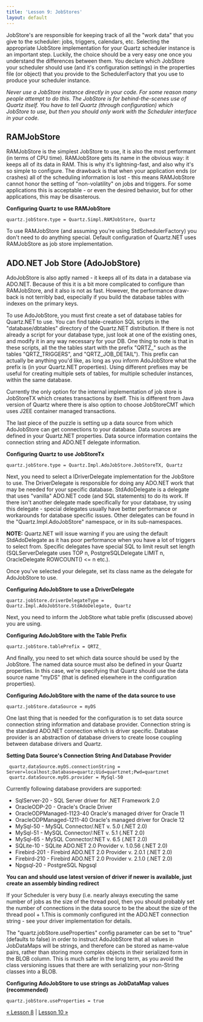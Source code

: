 ```yaml
---
title: 'Lesson 9: JobStores'
layout: default
---
```


JobStore's are responsible for keeping track of all the "work data" that you give to the scheduler: 
jobs, triggers, calendars, etc. Selecting the appropriate IJobStore implementation for your Quartz scheduler instance is an important step. 
Luckily, the choice should be a very easy one once you understand the differences between them. 
You declare which JobStore your scheduler should use (and it's configuration settings) in the properties file (or object) that
you provide to the SchedulerFactory that you use to produce your scheduler instance.

*Never use a JobStore instance directly in your code. For some reason many people attempt to do this. 
The JobStore is for behind-the-scenes use of Quartz itself. You have to tell Quartz (through configuration) which JobStore to use,
but then you should only work with the Scheduler interface in your code.*


## RAMJobStore

RAMJobStore is the simplest JobStore to use, it is also the most performant (in terms of CPU time). 
RAMJobStore gets its name in the obvious way: it keeps all of its data in RAM. This is why it's lightning-fast, 
and also why it's so simple to configure. The drawback is that when your application ends (or crashes) all of 
the scheduling information is lost - this means RAMJobStore cannot honor the setting of "non-volatility" on jobs and triggers. 
For some applications this is acceptable - or even the desired behavior, but for other applications, this may be disasterous.

**Configuring Quartz to use RAMJobStore**

	quartz.jobStore.type = Quartz.Simpl.RAMJobStore, Quartz

To use RAMJobStore (and assuming you're using StdSchedulerFactory) you don't need to do anything special. Default configuration
of Quartz.NET uses RAMJobStore as job store implementation.

## ADO.NET Job Store (AdoJobStore)

AdoJobStore is also aptly named - it keeps all of its data in a database via ADO.NET. 
Because of this it is a bit more complicated to configure than RAMJobStore, and it also is not as fast. 
However, the performance draw-back is not terribly bad, especially if you build the database tables with indexes on the primary keys. 

To use AdoJobStore, you must first create a set of database tables for Quartz.NET to use. 
You can find table-creation SQL scripts in the "database/dbtables" directory of the Quartz.NET distribution. 
If there is not already a script for your database type, just look at one of the existing ones, and modify it in any way necessary for your DB. 
One thing to note is that in these scripts, all the the tables start with the prefix "QRTZ_" 
such as the tables "QRTZ_TRIGGERS", and "QRTZ_JOB_DETAIL"). This prefix can actually be anything you'd like, as long as you inform AdoJobStore
what the prefix is (in your Quartz.NET properties). Using different prefixes may be useful for creating multiple sets of tables, 
for multiple scheduler instances, within the same database.

Currently the only option for the internal implementation of job store is JobStoreTX which creates transactions by itself.
This is different from Java version of Quartz where there is also option to choose JobStoreCMT which uses J2EE container
managed transactions.

The last piece of the puzzle is setting up a data source from which AdoJobStore can get connections to your database. 
Data sources are defined in your Quartz.NET properties. Data source information contains the connection string
and ADO.NET delegate information.

**Configuring Quartz to use JobStoreTx**

    quartz.jobStore.type = Quartz.Impl.AdoJobStore.JobStoreTX, Quartz

Next, you need to select a IDriverDelegate implementation for the JobStore to use. 
The DriverDelegate is responsible for doing any ADO.NET work that may be needed for your specific database. 
StdAdoDelegate is a delegate that uses "vanilla" ADO.NET code (and SQL statements) to do its work. 
If there isn't another delegate made specifically for your database, try using this delegate - 
special delegates usually have better performance or workarounds for database specific issues.
Other delegates can be found in the "Quartz.Impl.AdoJobStore" namespace, or in its sub-namespaces. 

**NOTE:** Quartz.NET will issue warning if you are using the default StdAdoDelegate as it has poor performance
when you have a lot of triggers to select from. Specific delegates have special SQL to limit result
set length (SQLServerDelegate uses TOP n, PostgreSQLDelegate LIMIT n, OracleDelegate ROWCOUNT() <= n etc.).

Once you've selected your delegate, set its class name as the delegate for AdoJobStore to use.

**Configuring AdoJobStore to use a DriverDelegate**

    quartz.jobStore.driverDelegateType = Quartz.Impl.AdoJobStore.StdAdoDelegate, Quartz

Next, you need to inform the JobStore what table prefix (discussed above) you are using.

**Configuring AdoJobStore with the Table Prefix**

    quartz.jobStore.tablePrefix = QRTZ_

And finally, you need to set which data source should be used by the JobStore. The named data source must also be defined in your Quartz properties. 
In this case, we're specifying that Quartz should use the data source name "myDS" (that is defined elsewhere in the configuration properties).

**Configuring AdoJobStore with the name of the data source to use**
    
    quartz.jobStore.dataSource = myDS

One last thing that is needed for the configuration is to set data source connection string information and database provider. Connection
string is the standard ADO.NET connection which is driver specific. Database provider is an abstraction of database drivers to create
loose coupling between database drivers and Quartz.

**Setting Data Source's Connection String And Database Provider**

     quartz.dataSource.myDS.connectionString = Server=localhost;Database=quartz;Uid=quartznet;Pwd=quartznet
     quartz.dataSource.myDS.provider = MySql-50

Currently following database providers are supported:

* SqlServer-20 - SQL Server driver for .NET Framework 2.0
* OracleODP-20 - Oracle's Oracle Driver
* OracleODPManaged-1123-40 Oracle's managed driver for Oracle 11
* OracleODPManaged-1211-40 Oracle's managed driver for Oracle 12
* MySql-50 - MySQL Connector/.NET v. 5.0 (.NET 2.0)
* MySql-51 - MySQL Connector/:NET v. 5.1 (.NET 2.0)
* MySql-65 - MySQL Connector/:NET v. 6.5 (.NET 2.0)
* SQLite-10 - SQLite ADO.NET 2.0 Provider v. 1.0.56 (.NET 2.0)
* Firebird-201 - Firebird ADO.NET 2.0 Provider v. 2.0.1 (.NET 2.0)
* Firebird-210 - Firebird ADO.NET 2.0 Provider v. 2.1.0 (.NET 2.0)
* Npgsql-20 - PostgreSQL Npgsql

**You can and should use latest version of driver if newer is available, just create an assembly binding redirect**

If your Scheduler is very busy (i.e. nearly always executing the same number of jobs as the size of the thread pool, then you should 
probably set the number of connections in the data source to be the about the size of the thread pool + 1.This is commonly configured
int the ADO.NET connection string - see your driver implementation for details.

The "quartz.jobStore.useProperties" config parameter can be set to "true" (defaults to false) in order to instruct AdoJobStore that all values in JobDataMaps will be strings, 
and therefore can be stored as name-value pairs, rather than storing more complex objects in their serialized form in the BLOB column. This is much safer in the long term, 
as you avoid the class versioning issues that there are with serializing your non-String classes into a BLOB.

**Configuring AdoJobStore to use strings as JobDataMap values (recommended)**

    quartz.jobStore.useProperties = true

[&laquo; Lesson 8](scheduler-listeners.html) | [Lesson 10 &raquo;](configuration-resource-usage-and-scheduler-factory.html)
